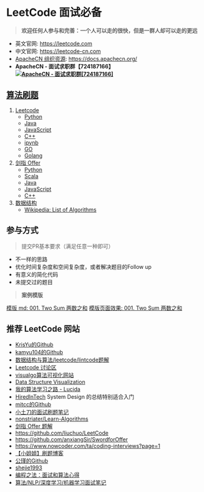 # LeetCode 面试必备

> **欢迎任何人参与和完善：一个人可以走的很快，但是一群人却可以走的更远**

* 英文官网: https://leetcode.com
* 中文官网: https://leetcode-cn.com
* [ApacheCN 组织资源](https://docs.apachecn.org/): <https://docs.apachecn.org/>
* **ApacheCN - 面试求职群【724187166】<a target="_blank" href="//shang.qq.com/wpa/qunwpa?idkey=9bcf2fb3985835c9c2f15783ec9c85822e23be1191a6581eaf22f574b5192b19"><img border="0" src="http://data.apachecn.org/img/logo/ApacheCN-group.png" alt="ApacheCN - 面试求职群[724187166]" title="ApacheCN - 面试求职群[724187166]"></a>**

## [算法刷题](https://github.com/apachecn/Interview/tree/master/docs/Algorithm/README.md)

1. [Leetcode](/docs/Algorithm/Leetcode)
    - [Python](/docs/Algorithm/Leetcode/Python)
    - [Java](/docs/Algorithm/Leetcode/Java)
    - [JavaScript](/docs/Algorithm/Leetcode/JavaScript)
    - [C++](/docs/Algorithm/Leetcode/C++)
    - [ipynb](/docs/Algorithm/Leetcode/ipynb)
    - [GO](https://github.com/aQuaYi/LeetCode-in-Go)
    - [Golang](https://github.com/kylesliu/awesome-golang-leetcode)
2. [剑指 Offer](/docs/Algorithm/剑指offer)
    - [Python](/docs/Algorithm/剑指offer/Python)
    - [Scala](/docs/Algorithm/剑指offer/Scala)
    - [Java](/docs/Algorithm/剑指offer/Java)
    - [JavaScript](/docs/Algorithm/剑指offer/JavaScript)
    - [C++](/docs/Algorithm/剑指offer/C++)
3. [数据结构](/docs/Algorithm/DataStructure)
    - [Wikipedia: List of Algorithms](https://en.wikipedia.org/wiki/List_of_algorithms)

## 参与方式

> 提交PR基本要求（满足任意一种即可）

* 不一样的思路
* 优化时间复杂度和空间复杂度，或者解决题目的Follow up
* 有意义的简化代码
* 未提交过的题目

> **案例模版**

[模版 md: 001. Two Sum 两数之和](docs/Algorithm/Leetcode/Python/001._two_sum.md)
[模版页面效果: 001. Two Sum 两数之和](https://interview.apachecn.org/docs/Algorithm/Leetcode/Python/001._two_sum.html)

## 推荐 LeetCode 网站

- [KrisYu的Github](https://github.com/KrisYu/LeetCode-CLRS-Python)
- [kamyu104的Github](https://github.com/kamyu104/LeetCode)
- [数据结构与算法/leetcode/lintcode题解](https://algorithm.yuanbin.me/zh-hans/)
- [Leetcode 讨论区](https://discuss.leetcode.com/)
- [visualgo算法可视化网站](https://visualgo.net/en)
- [Data Structure Visualization](https://www.cs.usfca.edu/~galles/visualization/Algorithms.html)
- [我的算法学习之路 - Lucida](http://zh.lucida.me/blog/on-learning-algorithms/)
- [HiredInTech](https://www.hiredintech.com/) System Design 的总结特别适合入门
- [mitcc的Github](https://github.com/mitcc/AlgoSolutions)
- [小土刀的面试刷题笔记](http://wdxtub.com/interview/14520594642530.html)
- [nonstriater/Learn-Algorithms](https://github.com/nonstriater/Learn-Algorithms)
- [剑指 Offer 题解](https://github.com/gatieme/CodingInterviews)
- https://github.com/liuchuo/LeetCode
- https://github.com/anxiangSir/SwordforOffer
- https://www.nowcoder.com/ta/coding-interviews?page=1
- [【小姐姐】刷题博客](https://www.liuchuo.net/about)
- [公瑾的Github](https://github.com/yuzhoujr/leetcode)
- [shejie1993](https://shenjie1993.gitbooks.io/leetcode-python/content/096%20Unique%20Binary%20Search%20Trees.html)
- [编程之法：面试和算法心得](https://legacy.gitbook.com/book/wizardforcel/the-art-of-programming-by-july/details)
- [算法/NLP/深度学习/机器学习面试笔记](https://github.com/imhuay/Interview_Notes-Chinese)
